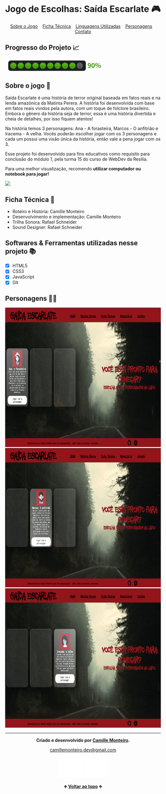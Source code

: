 # Jogo de Escolhas: Saída Escarlate 🎮

<div id="inicio" align=center>
  <a href="#sobre">Sobre o Jogo</a>&nbsp;&nbsp;&nbsp;
  <a href="fichatecnica">Ficha Técnica</a>&nbsp;&nbsp;&nbsp;
  <a href="#linguagens">Linguagens Utilizadas</a>&nbsp;&nbsp;&nbsp;
  <a href="#personagens">Personagens</a>&nbsp;&nbsp;&nbsp;
  <a href="#contato">Contato</a> 
</div>

<h2>Progresso do Projeto 📈</h2>

<img src="https://raw.githubusercontent.com/camimonteiro/Game_SaidaEscarlate/main/Images/90%25.png" height="40em">

<h2 id="sobre">Sobre o jogo 🔎</h2>
<p> Saída Escarlate é uma história de terror original baseada em fatos reais e na lenda amazônica da Matinta Perera. A história foi desenvolvida 
com base em fatos reais vividos pela autora, com um toque de folclore brasileiro. Embora o gênero da história seja de terror, essa é uma história 
divertida e cheia de detalhes, por isso fiquem atentos!<br>

Na história temos 3 personagens: Ana - A forasteira, Marcos - O anfitrião e Iracema - A velha. 
Vocês poderão escolher jogar com os 3 personagens e cada um possui uma visão única da história, então vale a pena jogar com os 3.<br>

Esse projeto foi desenvolvido para fins educativos como requisito para conclusão do módulo 1, pela turma 15 do curso de WebDev da Resilia.

Para uma melhor visualização, recomendo <strong>utilizar computador ou notebook para jogar!</strong></p>

<img src="https://raw.githubusercontent.com/camimonteiro/Game_SaidaEscarlate/main/Images/Tela%20inicial%20Jogo.png">

<h2 id="fichatecnica"> Ficha Técnica 👫</h2>

- Roteiro e História: Camille Monteiro
- Desenvolvimento e implementação: Camille Monteiro
- Trilha Sonora: Rafael Schneider
- Sound Designer: Rafael Schneider

<h2 id="linguagens">Softwares & Ferramentas utilizadas nesse projeto 📚</h2>

- [x] HTML5
- [x] CSS3
- [x] JavaScript
- [x] Git

<h2 id="personagens">Personagens 🧙‍♀️</h2>
<img src="https://raw.githubusercontent.com/camimonteiro/Game_SaidaEscarlate/main/Images/Personagem1.png" height="450em"> 
<img src="https://raw.githubusercontent.com/camimonteiro/Game_SaidaEscarlate/main/Images/Personagem2.png" height="450em">
<img src="https://raw.githubusercontent.com/camimonteiro/Game_SaidaEscarlate/main/Images/Personagem3.png" height="450em">

<hr>

<div id="contato" align="center">
  
  **Criado e desenvolvido por [Camille Monteiro](https://www.linkedin.com/in/camillemonteiro/).**
  
 <div align="center"> 
  <a href="mailto:camillemonteiro.dev@gmail.com">camillemonteiro.dev@gmail.com</a><br>
  <a href="https://github.com/camimonteiro" target="_blank"><img src="https://raw.githubusercontent.com/camimonteiro/Game_SaidaEscarlate/main/Images/GitHubwhite.png" height="80em" title="GitHub de Camille"></a>
  <a href="https://www.linkedin.com/in/camillemonteiro/" target="_blank"><img src="https://raw.githubusercontent.com/camimonteiro/Game_SaidaEscarlate/main/Images/LinkedInWhite.png" height="80em" title="LinkedIn de Camille"></a>
  </div>
</div>

<br>

<div align="center">
  &#129145;&nbsp;<a href="#inicio"><strong>Voltar ao topo</strong></a>&nbsp;&#129145;
</div>
